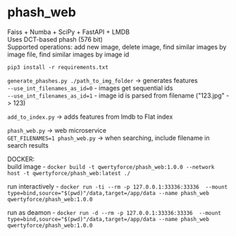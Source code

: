 # phash_web
Faiss + Numba + SciPy + FastAPI + LMDB <br>
Uses DCT-based phash (576 bit) <br>
Supported operations: add new image, delete image, find similar images by image file, find similar images by image id

```pip3 install -r requirements.txt```

```generate_phashes.py ./path_to_img_folder``` -> generates features  
```--use_int_filenames_as_id=0``` - images get sequential ids  
```--use_int_filenames_as_id=1``` - image id is parsed from filename ("123.jpg" -> 123)

```add_to_index.py``` -> adds features from lmdb to Flat index  

```phash_web.py``` -> web microservice  
```GET_FILENAMES=1 phash_web.py``` -> when searching, include filename in search results  

DOCKER:  
build image - ```docker build -t qwertyforce/phash_web:1.0.0 --network host -t qwertyforce/phash_web:latest ./```  
  
run interactively - ```docker run -ti --rm -p 127.0.0.1:33336:33336  --mount type=bind,source="$(pwd)"/data,target=/app/data --name phash_web qwertyforce/phash_web:1.0.0```  
  
run as deamon - ```docker run -d --rm -p 127.0.0.1:33336:33336  --mount type=bind,source="$(pwd)"/data,target=/app/data --name phash_web qwertyforce/phash_web:1.0.0 ```  

